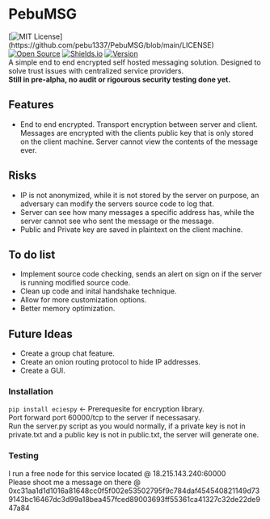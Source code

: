# PebuMSG
[![MIT License](https://img.shields.io/apm/l/atomic-design-ui.svg?)](https://github.com/pebu1337/PebuMSG/blob/main/LICENSE) [![Open Source](https://badges.frapsoft.com/os/v1/open-source.svg?v=103)](https://opensource.org/) [![Shields.io](https://img.shields.io/badge/shields.io-ok-green.svg?style=flat)](http://shields.io/) [![Version](https://badge.fury.io/gh/tterb%2FHyde.svg)](https://badge.fury.io/gh/pebu1337%2FPebuMSG) <br>
A simple end to end encrypted self hosted messaging solution. Designed to solve trust issues with centralized service providers. <br>
<b/>Still in pre-alpha, no audit or rigourous security testing done yet.</b>
## Features
* End to end encrypted. Transport encryption between server and client. Messages are encrypted with the clients public key that is only stored on the client machine. Server cannot view the contents of the message ever.
## Risks
* IP is not anonymized, while it is not stored by the server on purpose, an adversary can modify the servers source code to log that.
* Server can see how many messages a specific address has, while the server cannot see who sent the message or the message.
* Public and Private key are saved in plaintext on the client machine.
## To do list
* Implement source code checking, sends an alert on sign on if the server is running modified source code.
* Clean up code and inital handshake technique.
* Allow for more customization options.
* Better memory optimization.
## Future Ideas
* Create a group chat feature.
* Create an onion routing protocol to hide IP addresses. 
* Create a GUI.
### Installation
```pip install eciespy``` <- Prerequesite for encryption library. <br>
Port forward port 60000/tcp to the server if necessasary. <br>
Run the server.py script as you would normally, if a private key is not in private.txt and a public key is not in public.txt, the server will generate one. <br>
### Testing 
I run a free node for this service located @ 18.215.143.240:60000 <br>
Please shoot me a message on there @ 0xc31aa1d1d1016a81648cc0f5f002e53502795f9c784daf454540821149d739143bc16467dc3d99a18bea457fced89003693ff55361ca41327c32de22de947a84
